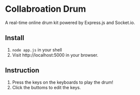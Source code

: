 # Collabroation Drum

A real-time online drum kit powered by Express.js and Socket.io.

## Install


1.  ```node app.js``` in your shell
2. Visit http://localhost:5000 in your browser.

## Instruction

1. Press the keys on the keyboards to play the drum!
2. Click the buttoms to edit the keys.
